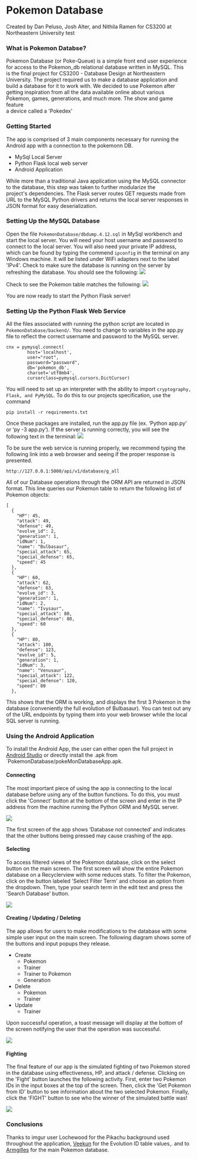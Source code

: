 # Pokemon Database
Created by Dan Peluso, Josh Alter, and Nithila Ramen for CS3200 at  
Northeastern University
test

### What is Pokemon Databse?
Pokemon Database (or Poke-Queue) is a simple front end user experience  
for access to the Pokemon_db relational database written in MySQL. This  
is the final project for CS3200 - Database Design at Northeastern  
University. The project required us to make a database application and  
build a database for it to work with. We decided to use Pokemon after  
getting inspiration from all the data available online about various  
Pokemon, games, generations, and much more. The show and game feature  
a device called a 'Pokedex'

### Getting Started

The app is comprised of 3 main components necessary for running the  
Android app with a connection to the pokemonn DB.
- MySql Local Server
- Python Flask local web server
- Android Application

While more than a traditional Java application using the MySQL connector  
to the database, this step was taken to further modularize the  
project's dependencies. The Flask server routes GET requests made from URL
to the MySQL Python drivers and returns the local server responses
in JSON format for easy deserialization.

### Setting Up the MySQL Database

Open the file `PokemonDatabase/dbdump.4.12.sql` in MySql workbench and
start the local server. You will need your host username and password
to connect to the local server. You will also need your private IP
address, which can be found by typing the commend `ipconfig` in the
terminal on any Windows machine. It will be listed under WiFi adapters
next to the label 'IPv4'. Check to make sure the database is running on
the server by refreshing the database. You should see the following:
![](images/database.PNG)

Check to see the Pokemon table matches the following:
![](images/pokemon_table.PNG)

You are now ready to start the Python Flask server!

### Setting Up the Python Flask Web Service

All the files associated with running the python script are located in
`PokemonDatabase/backend/`. You need to change to variables in the app.py
file to reflect the correct username and password to the MySQL server.
```
cnx = pymysql.connect(
        host='localhost',
        user="root",
        password="password",
        db='pokemon_db',
        charset='utf8mb4',
        cursorclass=pymysql.cursors.DictCursor)
```

You will need to set up an interpreter with
the ability to import `cryptography, Flask, and PyMySQL`. To do this to
our projects specification, use the command
```
pip install -r requirements.txt
```
Once these packages are installed, run the app.py file (ex. ‘Python app.py’ or ‘py -3 app.py’).
If the server is running correctly, you will see the following text in
the terminal:
![](/images/flask_terminal.PNG)

To be sure the web service is running properly, we recommend typing the
following link into a web browser and seeing if the proper response is
presented.
```
http://127.0.0.1:5000/api/v1/database/g_all
```
All of our Database operations through the ORM API are returned in JSON
format. This line queries our Pokemon table to return the following list
of Pokemon objects:
```
[
  {
    "HP": 45, 
    "attack": 49, 
    "defense": 49, 
    "evolve_id": 2, 
    "generation": 1, 
    "idNum": 1, 
    "name": "Bulbasaur", 
    "special_attack": 65, 
    "special_defense": 65, 
    "speed": 45
  }, 
  {
    "HP": 60, 
    "attack": 62, 
    "defense": 63, 
    "evolve_id": 3, 
    "generation": 1, 
    "idNum": 2, 
    "name": "Ivysaur", 
    "special_attack": 80, 
    "special_defense": 80, 
    "speed": 60
  }, 
  {
    "HP": 80, 
    "attack": 100, 
    "defense": 123, 
    "evolve_id": 5, 
    "generation": 1, 
    "idNum": 3, 
    "name": "Venusaur", 
    "special_attack": 122, 
    "special_defense": 120, 
    "speed": 80
  }, 
```

This shows that the ORM is working, and displays the first 3 Pokemon
in the database (conveniently the full evolution of Bulbasaur). You can
test out any of the URL endpoints by typing them into your web browser
while the local SQL server is running.

### Using the Android Application

To install the Android App, the user can either open the full project in
[Android Studio](https://developer.android.com/studio/index.html) or directly install the .apk from `PokemonDatabase/pokeMonDatabaseApp.apk.

#### Connecting

The most important piece of using the app is connecting to the local database
before using any of the button functions. To do this, you must click the
'Connect' button at the bottom of the screen and enter in the IP address
from the machine running the Python ORM and MySQL server.

![](/images/connect_activity.png)

The first screen of the app shows ‘Database not connected’ and indicates  
 that the other buttons being pressed may cause crashing of the app.

 #### Selecting

 To access filtered views of the Pokemon database, click on the select
 button on the main screen. The first screen will show the entire Pokemon
 database on a Recyclerview with some reduces stats. To filter the Pokemon,
 click on the button labeled 'Select Filter Term' and choose an option
 from the dropdown. Then, type your search term in the edit text and press
the 'Search Database' button.

![](/images/select_activity.png)

#### Creating / Updating / Deleting

The app allows for users to make modifications to the database with some
simple user input on the main screen. The following diagram shows some of
the buttons and input popups they release.
- Create
  - Pokemon
  - Trainer
  - Trainer to Pokemon
  - Generation
- Delete
  - Pokemon
  - Trainer
- Update
  - Trainer

Upon successful operation, a toast message will display at the bottom of  
the screen notifying the user that the operation was successful.

![](/images/create_activity.png)

#### Fighting

The final feature of our app is the simulated fighting of two Pokemon
stored in the database using effectiveness, HP, and attack / defense.
Clicking on the 'Fight' button launches the following activity. First,
enter two Pokemon IDs in the input boxes at the top of the screen. Then,
click the 'Get Pokemon from ID' button to see information about the two
selected Pokemon. Finally, click the 'FIGHT' button to see who the winner
of the simulated battle was!

![](/images/fight_activity.png)

### Conclusions

Thanks to imgur user Lochewood for the Pikachu background used throughout
the application, [Veekun](https://github.com/veekun/pokedex/blob/master/pokedex/data/csv/pokemon_evolution.csv) for the Evolution ID table values,.
and to [Armgilles](https://gist.github.com/armgilles/194bcff35001e7eb53a2a8b441e8b2c6) for the main Pokemon database.
